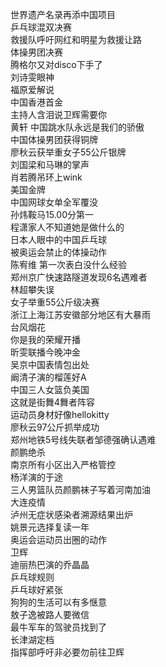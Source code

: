 世界遗产名录再添中国项目  
乒乓球混双决赛  
救援队呼吁网红和明星为救援让路  
体操男团决赛  
腾格尔又对disco下手了  
刘诗雯眼神  
福原爱解说  
中国香港首金  
主持人含泪说卫辉需要你  
黄轩 中国跳水队永远是我们的骄傲  
中国体操男团获得铜牌  
廖秋云获举重女子55公斤银牌  
刘国梁和马琳的掌声  
肖若腾吊环上wink  
美国金牌  
中国网球女单全军覆没  
孙炜鞍马15.00分第一  
程潇家人不知道她是做什么的  
日本人眼中的中国乒乓球  
被奥运会禁止的体操动作  
陈宥维 第一次表白没什么经验  
郑州京广快速路隧道发现6名遇难者  
林超攀失误  
女子举重55公斤级决赛  
浙江上海江苏安徽部分地区有大暴雨  
台风烟花  
你是我的荣耀开播  
昕雯联播今晚冲金  
吴京中国表情包出处  
阚清子演的榴莲好A  
中国三人女篮负美国  
这就是街舞4舞者阵容  
运动员身材好像hellokitty  
廖秋云97公斤抓举成功  
郑州地铁5号线失联者邹德强确认遇难  
颜鹏绝杀  
南京所有小区出入严格管控  
杨洋演的于途  
三人男篮队员颜鹏袜子写着河南加油  
大连疫情  
泸州无症状感染者溯源结果出炉  
姚景元选择复读一年  
奥运会运动员出圈的动作  
卫辉  
迪丽热巴演的乔晶晶  
乒乓球规则  
乒乓球好紧张  
狗狗的生活可以有多惬意  
敖子逸被路人要微信  
最牛军车的驾驶员找到了  
长津湖定档  
指挥部呼吁非必要勿前往卫辉  
